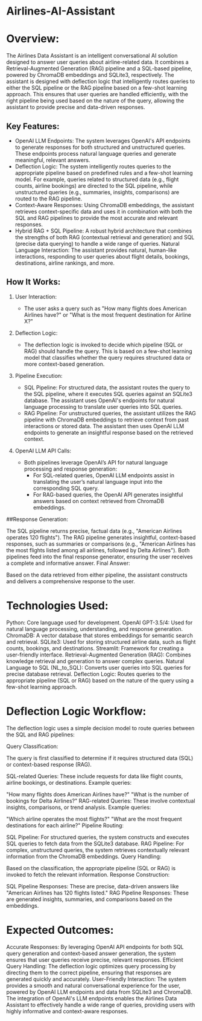 # Airlines-AI-Assistant
# Overview:
The Airlines Data Assistant is an intelligent conversational AI solution designed to answer user queries about airline-related data. It combines a Retrieval-Augmented Generation (RAG) pipeline and a SQL-based pipeline, powered by ChromaDB embeddings and SQLite3, respectively. The assistant is designed with deflection logic that intelligently routes queries to either the SQL pipeline or the RAG pipeline based on a few-shot learning approach. This ensures that user queries are handled efficiently, with the right pipeline being used based on the nature of the query, allowing the assistant to provide precise and data-driven responses.

## Key Features:

* OpenAI LLM Endpoints: The system leverages OpenAI's API endpoints to generate responses for both structured and unstructured queries. These endpoints process natural language queries and generate meaningful,   relevant answers.
* Deflection Logic: The system intelligently routes queries to the appropriate pipeline based on predefined rules and a few-shot learning model. For example, queries related to structured data (e.g., flight counts, airline bookings) are directed to the SQL pipeline, while unstructured queries (e.g., summaries, insights, comparisons) are routed to the RAG pipeline.
* Context-Aware Responses: Using ChromaDB embeddings, the assistant retrieves context-specific data and uses it in combination with both the SQL and RAG pipelines to provide the most accurate and relevant responses.
* Hybrid RAG + SQL Pipeline: A robust hybrid architecture that combines the strengths of both RAG (contextual retrieval and generation) and SQL (precise data querying) to handle a wide range of queries.
Natural Language Interaction: The assistant provides natural, human-like interactions, responding to user queries about flight details, bookings, destinations, airline rankings, and more.


## How It Works:
1. User Interaction:
   * The user asks a query such as "How many flights does American Airlines have?" or "What is the most frequent destination for Airline X?"
  
2. Deflection Logic:
   * The deflection logic is invoked to decide which pipeline (SQL or RAG) should handle the query. This is based on a few-shot learning model that classifies whether the query requires structured data or more context-based generation.
     
3. Pipeline Execution:
   * SQL Pipeline: For structured data, the assistant routes the query to the SQL pipeline, where it executes SQL queries against an SQLite3 database. The assistant uses OpenAI's endpoints for natural language processing to translate user queries into SQL queries.
   * RAG Pipeline: For unstructured queries, the assistant utilizes the RAG pipeline with ChromaDB embeddings to retrieve context from past interactions or stored data. The assistant then uses OpenAI LLM endpoints to generate an insightful response based on the retrieved context.
     
4. OpenAI LLM API Calls:
    * Both pipelines leverage OpenAI’s API for natural language processing and response generation:
        * For SQL-related queries, OpenAI LLM endpoints assist in translating the user’s natural language input into the corresponding SQL query.
        * For RAG-based queries, the OpenAI API generates insightful answers based on context retrieved from ChromaDB embeddings.

##Response Generation:

The SQL pipeline returns precise, factual data (e.g., "American Airlines operates 120 flights").
The RAG pipeline generates insightful, context-based responses, such as summaries or comparisons (e.g., "American Airlines has the most flights listed among all airlines, followed by Delta Airlines").
Both pipelines feed into the final response generator, ensuring the user receives a complete and informative answer.
Final Answer:

Based on the data retrieved from either pipeline, the assistant constructs and delivers a comprehensive response to the user.


# Technologies Used:
Python: Core language used for development.
OpenAI GPT-3.5/4: Used for natural language processing, understanding, and response generation.
ChromaDB: A vector database that stores embeddings for semantic search and retrieval.
SQLite3: Used for storing structured airline data, such as flight counts, bookings, and destinations.
Streamlit: Framework for creating a user-friendly interface.
Retrieval-Augmented Generation (RAG): Combines knowledge retrieval and generation to answer complex queries.
Natural Language to SQL (NL_to_SQL): Converts user queries into SQL queries for precise database retrieval.
Deflection Logic: Routes queries to the appropriate pipeline (SQL or RAG) based on the nature of the query using a few-shot learning approach.

# Deflection Logic Workflow:
The deflection logic uses a simple decision model to route queries between the SQL and RAG pipelines:

Query Classification:

The query is first classified to determine if it requires structured data (SQL) or context-based response (RAG).

SQL-related Queries: These include requests for data like flight counts, airline bookings, or destinations. Example queries:

"How many flights does American Airlines have?"
"What is the number of bookings for Delta Airlines?"
RAG-related Queries: These involve contextual insights, comparisons, or trend analysis. Example queries:

"Which airline operates the most flights?"
"What are the most frequent destinations for each airline?"
Pipeline Routing:

SQL Pipeline: For structured queries, the system constructs and executes SQL queries to fetch data from the SQLite3 database.
RAG Pipeline: For complex, unstructured queries, the system retrieves contextually relevant information from the ChromaDB embeddings.
Query Handling:

Based on the classification, the appropriate pipeline (SQL or RAG) is invoked to fetch the relevant information.
Response Construction:

SQL Pipeline Responses: These are precise, data-driven answers like "American Airlines has 120 flights listed."
RAG Pipeline Responses: These are generated insights, summaries, and comparisons based on the embeddings.

# Expected Outcomes:
Accurate Responses: By leveraging OpenAI API endpoints for both SQL query generation and context-based answer generation, the system ensures that user queries receive precise, relevant responses.
Efficient Query Handling: The deflection logic optimizes query processing by directing them to the correct pipeline, ensuring that responses are generated quickly and accurately.
User-Friendly Interaction: The system provides a smooth and natural conversational experience for the user, powered by OpenAI LLM endpoints and data from SQLite3 and ChromaDB.
The integration of OpenAI's LLM endpoints enables the Airlines Data Assistant to effectively handle a wide range of queries, providing users with highly informative and context-aware responses.
